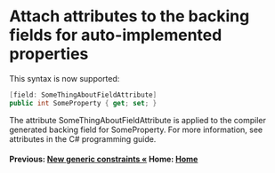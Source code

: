 # Attach attributes to the backing fields for auto-implemented properties

This syntax is now supported:

```csharp
[field: SomeThingAboutFieldAttribute]
public int SomeProperty { get; set; }
```

The attribute SomeThingAboutFieldAttribute is applied to the compiler generated backing field for SomeProperty. For more information, see attributes in the C# programming guide.

#### Previous: [New generic constraints &laquo;](./generic-constraints.md) Home: [Home](readme.md)
